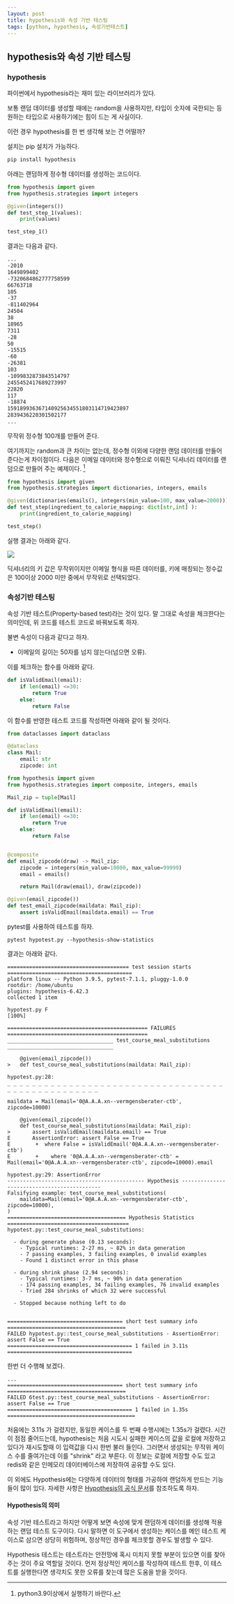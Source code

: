 ```yaml
---
layout: post
title: hypothesis와 속성 기반 테스팅
tags: [python, hypothesis, 속성기반테스트]
---
```


## hypothesis와 속성 기반 테스팅



### hypothesis

파이썬에서 hypothesis라는 재미 있는 라이브러리가 있다. 

보통 랜덤 데이터를 생성할 때에는 random을 사용하지만, 타입이 숫자에 국한되는 등 원하는 타입으로 사용하기에는 힘이 드는 게 사실이다. 

이런 경우 hypothesis를 한 번 생각해 보는 건 어떨까? 

설치는 pip 설치가 가능하다.

```bash
pip install hypothesis
```

아래는 랜덤하게 정수형 데이터를 생성하는 코드이다. 

```python
from hypothesis import given
from hypothesis.strategies import integers

@given(integers())
def test_step_1(values):
    print(values)

test_step_1()
```

결과는 다음과 같다. 

```bash
...
-2010
1649899402
-7320684862777758599
66763718
105
-37
-811402964
24504
38
18965
7311
-28
50
-15515
-60
-26381
103
-1099832873843514797
2455452417689273997
22820
117
-18874
159189936367140925634551803114719423897
2839436220301502177
...
```

무작위 정수형 100개를  만들어 준다. 

여기까지는 random과 큰 차이는 없는데,  정수형 이외에 다양한 랜덤 데이터를 만들어 준다는게 차이점이다. 다음은 이메일 데이터와 정수형으로 이뤄진 딕셔너리 데이터를 랜덤으로 만들어 주는 예제이다. [^각주1]

```python
from hypothesis import given
from hypothesis.strategies import dictionaries, integers, emails

@given(dictionaries(emails(), integers(min_value=100, max_value=2000)))
def test_step(ingredient_to_calorie_mapping: dict[str,int] ):
    print(ingredient_to_calorie_mapping)

test_step()
```

실행 결과는 아래와 같다.

![](https://raw.githubusercontent.com/cheuora/cheuora.github.io/master/_posts/2022/image-2022-04-12.png)

딕셔너리의 키 값은 무작위이지만 이메일 형식을 따른 데이터를, 키에 매칭되는 정수값은 100이상 2000 미만 중에서 무작위로 선택되었다.

 

### 속성기반 테스팅

속성 기반 테스트(Property-based test)라는 것이 있다. 말 그대로 속성을 체크한다는 의미인데, 위 코드를 테스트 코드로 바꿔보도록 하자. 

불변 속성이 다음과 같다고 하자.

* 이메일의 길이는 50자를 넘지 않는다(넘으면 오류).

이를 체크하는 함수를 아래와 같다. 

```python
def isValidEmail(email):
    if len(email) <=30:
        return True
    else:
        return False
```

이 함수를 반영한 테스트 코드를 작성하면 아래와 같이 될 것이다. 

```python
from dataclasses import dataclass

@dataclass
class Mail:
    email: str
    zipcode: int

from hypothesis import given
from hypothesis.strategies import composite, integers, emails

Mail_zip = tuple[Mail]

def isValidEmail(email):
    if len(email) <=30:
        return True
    else:
        return False


@composite
def email_zipcode(draw) -> Mail_zip:
    zipcode = integers(min_value=10000, max_value=99999)
    email = emails()

    return Mail(draw(email), draw(zipcode))

@given(email_zipcode())
def test_email_zipcode(maildata: Mail_zip):
    assert isValidEmail(maildata.email) == True
```



pytest를 사용하여 테스트를 하자. 

```
pytest hypotest.py --hypothesis-show-statistics
```

결과는 아래와 같다.

``` 
======================================= test session starts ========================================
platform linux -- Python 3.9.5, pytest-7.1.1, pluggy-1.0.0
rootdir: /home/ubuntu
plugins: hypothesis-6.42.3
collected 1 item

hypotest.py F                                                                                   [100%]

============================================= FAILURES =============================================
__________________________________ test_course_meal_substitutions __________________________________

    @given(email_zipcode())
>   def test_course_meal_substitutions(maildata: Mail_zip):

hypotest.py:28:
_ _ _ _ _ _ _ _ _ _ _ _ _ _ _ _ _ _ _ _ _ _ _ _ _ _ _ _ _ _ _ _ _ _ _ _ _ _ _ _ _ _ _ _ _ _ _ _ _ _

maildata = Mail(email='0@A.A.A.xn--vermgensberater-ctb', zipcode=10000)

    @given(email_zipcode())
    def test_course_meal_substitutions(maildata: Mail_zip):
>       assert isValidEmail(maildata.email) == True
E       AssertionError: assert False == True
E        +  where False = isValidEmail('0@A.A.A.xn--vermgensberater-ctb')
E        +    where '0@A.A.A.xn--vermgensberater-ctb' = Mail(email='0@A.A.A.xn--vermgensberater-ctb', zipcode=10000).email

hypotest.py:29: AssertionError
-------------------------------------------- Hypothesis --------------------------------------------
Falsifying example: test_course_meal_substitutions(
    maildata=Mail(email='0@A.A.A.xn--vermgensberater-ctb', zipcode=10000),
)
====================================== Hypothesis Statistics =======================================
hypotest.py::test_course_meal_substitutions:

  - during generate phase (0.13 seconds):
    - Typical runtimes: 2-27 ms, ~ 82% in data generation
    - 7 passing examples, 3 failing examples, 0 invalid examples
    - Found 1 distinct error in this phase

  - during shrink phase (2.94 seconds):
    - Typical runtimes: 3-7 ms, ~ 90% in data generation
    - 174 passing examples, 34 failing examples, 76 invalid examples
    - Tried 284 shrinks of which 32 were successful

  - Stopped because nothing left to do


===================================== short test summary info ======================================
FAILED hypotest.py::test_course_meal_substitutions - AssertionError: assert False == True
======================================== 1 failed in 3.11s ========================================
```

한번 더 수행해 보겠다.

```
...
===================================== short test summary info ======================================
FAILED 6test.py::test_course_meal_substitutions - AssertionError: assert False == True
======================================== 1 failed in 1.35s =========================================
```

처음에는 3.11s 가 걸렸지만, 동일한 케이스를 두 번째 수행시에는 1.35s가 걸렸다. 시간이 점점 줄어드는데, hypothesis는 처음 시도시 실패한 케이스의 값을 로컬에 저장하고 있다가 재시도할때 이 입력값을 다시 한번 불러 들인다. 그러면서 생성되는 무작위 케이스 수를 줄여가는데 이를 "shrink" 라고 부른다. 이 정보는 로컬에 저장할 수도 있고 redis와 같은 인메모리 데이터베이스에 저장하여 공유할 수도 있다.

이 외에도 Hypothesis에는 다양하게 데이터의 형태를 가공하여 랜덤하게 만드는 기능들이 많이 있다. 자세한 사항은 [Hypothesis의 공식 문서](https://hypothesis.readthedocs.io)를 참조하도록 하자. 





#### Hypothesis의 의미

속성 기반 테스트라고 하지만 어떻게 보면 속성에 맞게 랜덤하게 데이터를 생성해 적용하는 랜덤 테스트 도구이다. 다시 말하면 이 도구에서 생성하는 케이스를 메인 테스트 케이스로 삼으면 상당히 위험하며, 정상적인 경우를 체크못할 경우도 발생할 수 있다. 

Hypothesis 테스트는 테스트라는 안전망에 혹시 미치지 못할 부분이 있으면 이를 찾아주는 것이 주요 역할일 것이다. 먼저 정상적인 케이스를 작성하여 테스트 한후, 이 테스트를 실행한다면 생각치도 못한 오류를 찾는데 많은 도움을 받을 것이다. 





[^각주1]: python3.9이상에서 실행하기 바란다.

